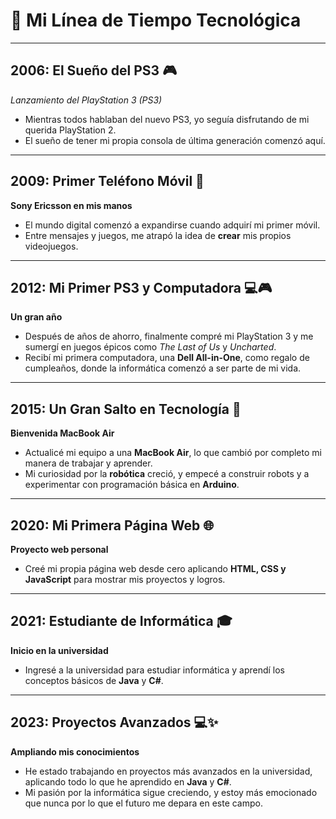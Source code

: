 # 🌟 Mi Línea de Tiempo Tecnológica

---

## 2006: El Sueño del PS3 🎮
*Lanzamiento del PlayStation 3 (PS3)*  
- Mientras todos hablaban del nuevo PS3, yo seguía disfrutando de mi querida PlayStation 2.  
- El sueño de tener mi propia consola de última generación comenzó aquí.

---

## 2009: Primer Teléfono Móvil 📱  
**Sony Ericsson en mis manos**  
- El mundo digital comenzó a expandirse cuando adquirí mi primer móvil.  
- Entre mensajes y juegos, me atrapó la idea de **crear** mis propios videojuegos.

---

## 2012: Mi Primer PS3 y Computadora 💻🎮  
**Un gran año**  
- Después de años de ahorro, finalmente compré mi PlayStation 3 y me sumergí en juegos épicos como *The Last of Us* y *Uncharted*.  
- Recibí mi primera computadora, una **Dell All-in-One**, como regalo de cumpleaños, donde la informática comenzó a ser parte de mi vida.

---

## 2015: Un Gran Salto en Tecnología 🚀  
**Bienvenida MacBook Air**  
- Actualicé mi equipo a una **MacBook Air**, lo que cambió por completo mi manera de trabajar y aprender.  
- Mi curiosidad por la **robótica** creció, y empecé a construir robots y a experimentar con programación básica en **Arduino**.

---

## 2020: Mi Primera Página Web 🌐  
**Proyecto web personal**  
- Creé mi propia página web desde cero aplicando **HTML, CSS y JavaScript** para mostrar mis proyectos y logros.

---

## 2021: Estudiante de Informática 🎓  
**Inicio en la universidad**  
- Ingresé a la universidad para estudiar informática y aprendí los conceptos básicos de **Java** y **C#**.

---

## 2023: Proyectos Avanzados 💻✨  
**Ampliando mis conocimientos**  
- He estado trabajando en proyectos más avanzados en la universidad, aplicando todo lo que he aprendido en **Java** y **C#**.  
- Mi pasión por la informática sigue creciendo, y estoy más emocionado que nunca por lo que el futuro me depara en este campo.

